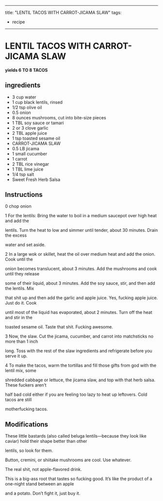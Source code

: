 
---
title: "LENTIL TACOS WITH CARROT-JICAMA SLAW"
tags:
  - recipe
---
# LENTIL TACOS WITH CARROT-JICAMA SLAW



#### yields  6 TO 8 TACOS


## ingredients
* 3 cup water 
* 1 cup black lentils, rinsed 
* 1/2 tsp olive oil 
* 0.5 onion 
* 8 ounces mushrooms, cut into bite-size pieces 
* 1 TBL soy sauce or tamari 
* 2 or 3 clove garlic 
* 2 TBL apple juice 
* 1 tsp toasted sesame oil 
* CARROT-JICAMA SLAW 
* 0.5 LB jicama 
* 1 small cucumber 
* 1 carrot 
* 2 TBL rice vinegar 
* 1 TBL lime juice 
* 1/4 tsp salt 
* Sweet Fresh Herb Salsa 



## Instructions
0 chop onion

1 For the lentils: Bring the water to boil in a medium saucepot over high heat and add the

lentils. Turn the heat to low and simmer until tender, about 30 minutes. Drain the excess

water and set aside.

2 In a large wok or skillet, heat the oil over medium heat and add the onion. Cook until the

onion becomes translucent, about 3 minutes. Add the mushrooms and cook until they release

some of their liquid, about 3 minutes. Add the soy sauce, stir, and then add the lentils. Mix

that shit up and then add the garlic and apple juice. Yes, fucking apple juice. Just do it. Cook

until most of the liquid has evaporated, about 2 minutes. Turn off the heat and stir in the

toasted sesame oil. Taste that shit. Fucking awesome.

3 Now, the slaw. Cut the jicama, cucumber, and carrot into matchsticks no more than 1 inch

long. Toss with the rest of the slaw ingredients and refrigerate before you serve it up.

4 To make the tacos, warm the tortillas and fill those gifts from god with the lentil mix, some

shredded cabbage or lettuce, the jicama slaw, and top with that herb salsa. These fuckers aren’t

half bad cold either if you are feeling too lazy to heat up leftovers. Cold tacos are still

motherfucking tacos.



## Modifications
These little bastards (also called beluga lentils—because they look like caviar) hold their shape better than other

lentils, so look for them.

 Button, cremini, or shiitake mushrooms are cool. Use whatever.

 The real shit, not apple-flavored drink.

 This is a big-ass root that tastes so fucking good. It’s like the product of a one-night stand between an apple

and a potato. Don’t fight it, just buy it.




